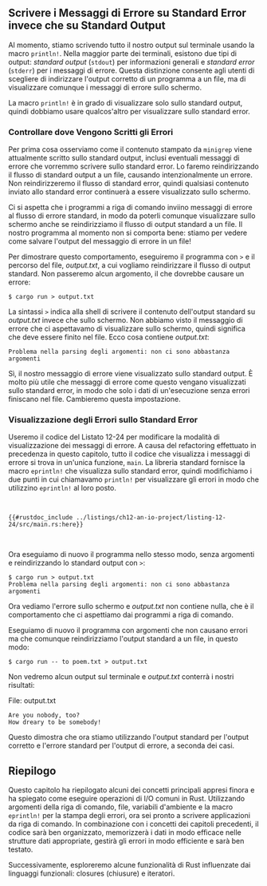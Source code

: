## Scrivere i Messaggi di Errore su Standard Error invece che su Standard Output

Al momento, stiamo scrivendo tutto il nostro output sul terminale usando la macro
`println!`. Nella maggior parte dei terminali, esistono due tipi di output: _standard output_ (`stdout`) per informazioni generali e _standard error_ (`stderr`) per
i messaggi di errore. Questa distinzione consente agli utenti di scegliere di indirizzare
l'output corretto di un programma a un file, ma di visualizzare comunque i messaggi di errore
sullo schermo.

La macro `println!` è in grado di visualizzare solo sullo standard output, quindi dobbiamo
usare qualcos'altro per visualizzare sullo standard error.

### Controllare dove Vengono Scritti gli Errori

Per prima cosa osserviamo come il contenuto stampato da `minigrep` viene attualmente
scritto sullo standard output, inclusi eventuali messaggi di errore che vorremmo scrivere sullo standard error. Lo faremo reindirizzando il flusso di standard output
a un file, causando intenzionalmente un errore. Non reindirizzeremo il flusso di standard error, quindi qualsiasi contenuto inviato allo standard error continuerà a essere visualizzato sullo
schermo.

Ci si aspetta che i programmi a riga di comando inviino messaggi di errore al flusso di errore standard, in modo da poterli comunque visualizzare sullo schermo anche se reindirizziamo il flusso di output standard a un file. Il nostro programma al momento non si comporta bene:
stiamo per vedere come salvare l'output del messaggio di errore in un file!

Per dimostrare questo comportamento, eseguiremo il programma con `>` e il percorso del file,
_output.txt_, a cui vogliamo reindirizzare il flusso di output standard. Non
passeremo alcun argomento, il che dovrebbe causare un errore:

```console
$ cargo run > output.txt
```

La sintassi `>` indica alla shell di scrivere il contenuto dell'output standard su
_output.txt_ invece che sullo schermo. Non abbiamo visto il messaggio di errore che ci aspettavamo di visualizzare sullo schermo, quindi significa che deve essere finito nel
file. Ecco cosa contiene _output.txt_:

```text
Problema nella parsing degli argomenti: non ci sono abbastanza argomenti
```

Sì, il nostro messaggio di errore viene visualizzato sullo standard output. È molto più
utile che messaggi di errore come questo vengano visualizzati sullo standard error, in modo che solo
i dati di un'esecuzione senza errori finiscano nel file. Cambieremo questa impostazione.

### Visualizzazione degli Errori sullo Standard Error

Useremo il codice del Listato 12-24 per modificare la modalità di visualizzazione dei messaggi di errore.
A causa del refactoring effettuato in precedenza in questo capitolo, tutto il codice che
visualizza i messaggi di errore si trova in un'unica funzione, `main`. La libreria standard fornisce
la macro `eprintln!` che visualizza sullo standard error, quindi modifichiamo
i due punti in cui chiamavamo `println!` per visualizzare gli errori in modo che utilizzino `eprintln!`
al loro posto.

<Listing number="12-24" file-name="src/main.rs" caption="Scrittura di messaggi di errore sullo standard error anziché sullo standard output usando `eprintln!`">

```rust,ignore
{{#rustdoc_include ../listings/ch12-an-io-project/listing-12-24/src/main.rs:here}}
```

</Listing>

Ora eseguiamo di nuovo il programma nello stesso modo, senza argomenti e
reindirizzando lo standard output con `>`:

```console
$ cargo run > output.txt
Problema nella parsing degli argomenti: non ci sono abbastanza argomenti
```

Ora vediamo l'errore sullo schermo e _output.txt_ non contiene nulla, che è il
comportamento che ci aspettiamo dai programmi a riga di comando.

Eseguiamo di nuovo il programma con argomenti che non causano errori ma che comunque
reindirizziamo l'output standard a un file, in questo modo:

```console
$ cargo run -- to poem.txt > output.txt
```

Non vedremo alcun output sul terminale e _output.txt_ conterrà i nostri
risultati:

<span class="filename">File: output.txt</span>

```text
Are you nobody, too?
How dreary to be somebody!
```

Questo dimostra che ora stiamo utilizzando l'output standard per l'output corretto
e l'errore standard per l'output di errore, a seconda dei casi.

## Riepilogo

Questo capitolo ha riepilogato alcuni dei concetti principali appresi finora e
ha spiegato come eseguire operazioni di I/O comuni in Rust. Utilizzando argomenti della riga di comando, file, variabili d'ambiente e la macro `eprintln!` per la stampa
degli errori, ora sei pronto a scrivere applicazioni da riga di comando. In combinazione con
i concetti dei capitoli precedenti, il codice sarà ben organizzato, memorizzerà i dati
in modo efficace nelle strutture dati appropriate, gestirà gli errori in modo efficiente e sarà
ben testato.

Successivamente, esploreremo alcune funzionalità di Rust influenzate dai linguaggi funzionali: closures (chiusure) e iteratori.
